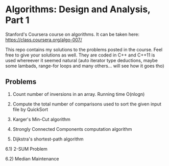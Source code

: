 # Algorithms: Design and Analysis, Part 1
Stanford's Coursera course on algorithms. It can be taken here: https://class.coursera.org/algo-007/

This repo contains my solutions to the problems posted in the course. Feel free to give your solutions as well.
They are coded in C++ and C++11 is used whereever it seemed natural (auto iterator type deductions, maybe some lambads,
range-for loops and many others... will see how it goes tho)

## Problems
1) Count number of inversions in an array. Running time O(nlogn)

2) Compute the total number of comparisons used to sort the given input file by QuickSort

3) Karger's Min-Cut algorithm

4) Strongly Connected Components computation algorithm

5) Dijkstra's shortest-path algorithm

6.1) 2-SUM Problem

6.2) Median Maintenance
